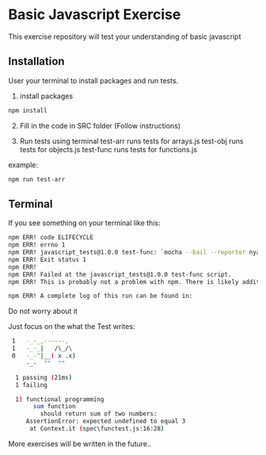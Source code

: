 # Basic Javascript Exercise

This exercise repository will test your understanding of basic javascript

## Installation

User your terminal to install packages and run tests.

1. install packages
```bash
npm install
```
2. Fill in the code in SRC folder (Follow instructions)

3. Run tests using terminal
  test-arr runs tests for arrays.js
  test-obj runs tests for objects.js
  test-func runs tests for functions.js

example:
```bash
npm run test-arr
```

## Terminal
If you see something on your terminal like this:
```bash
npm ERR! code ELIFECYCLE
npm ERR! errno 1
npm ERR! javascript_tests@1.0.0 test-func: `mocha --bail --reporter nyan spec/functest.js`
npm ERR! Exit status 1
npm ERR!
npm ERR! Failed at the javascript_tests@1.0.0 test-func script.
npm ERR! This is probably not a problem with npm. There is likely additional logging output above.

npm ERR! A complete log of this run can be found in:
```

Do not worry about it

Just focus on the what the Test writes:
```bash
 1   -_-_,------,
 1   -_-_|   /\_/\
 0   -_-^|__( x .x)
     -_-  ""  ""

  1 passing (21ms)
  1 failing

  1) functional programming
       sum function
         should return sum of two numbers:
     AssertionError: expected undefined to equal 3
      at Context.it (spec\functest.js:16:28)
```


More exercises will be written in the future..